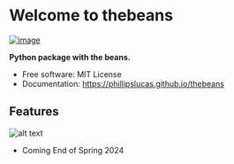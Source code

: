 # Welcome to thebeans


[![image](https://img.shields.io/pypi/v/thebeans.svg)](https://pypi.python.org/pypi/thebeans)

**Python package with the beans.**

- Free software: MIT License
- Documentation: <https://phillipslucas.github.io/thebeans>

## Features

![alt text](https://www.tasteofhome.com/wp-content/uploads/2018/01/Hearty-Maple-Beans_exps28766_CX1995511B12_01_4bC_RMS-5.jpg?fit=700,700)
- Coming End of Spring 2024
